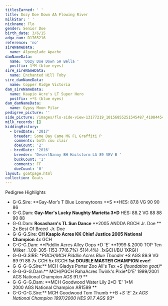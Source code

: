 ```yaml
---
titlesEarned: ' '
title: Dozy Doe Down AA Flowing River
milkStar: ' '
nickname: Flo
gender: Senior Doe
birth_date: 3/6/15
adga_num: D1765216
reference: 'no'
sireNameData:
  name: Alpenglade Apache
damNameData:
  name: 'Dozy Doe Down SH Bella '
  postfix: 1*M (blue eyes)
sire_sireNameData:
  name: Enchanted Hill Toby
sire_damNameData:
  name: Copper Ridge Victoria
dam_sireNameData:
  name: Kaapio Acre's LT Super Hero
  postfix: +*S (blue eyes)
dam_damNameData:
  name: Gypsy Moon Pilar
pedigree_picture: ''
side_picture: /images/flo-side-view-13177219_10156855251545487_4108445470888386392_n.jpg
milk_records: []
kiddingHistory:
  - bredDate: '2017'
    breeder: Some Day Came MG FL Graffiti P
    comments: both cou clair
    doeCount: '2'
  - bredDate: '2016'
    breeder: 'DesertNanny BH Hailstorm LA 89 VEV B '
    buckCount: '1'
    comments: FF
    doeCount: '0'
layout: goatpage.html
collection: Goats
---
```

Pedigree Highlights

* G-G.Sire: **Gay-Mor’s T Blue  Looneytoons  +*S **HES: 87.8 VG 90 90 86
* G-G.Dam: **Gay-Mor's Lucky Naughty Marietta 3*D** HES: 88.2 VG 88 88 90 88
* G-G.Dam: **Rosasharn's TL Sun Dance** **2005 ANDDA RGCH Jr. Doe **    2x Best Of Breed  Jr. Doe
* G-G-G.Sire: **CH Kaapio Acres KK Chief Justice 2005 National Champion** 4x GCH
* G-G-G.Dam: **Piddlin Acres Alley Oops *D 'E' **1999 & 2000 TOP Ten Milker _1.09-305-1153-77(6.7%)-51(4.4%)  _1xGCH/BU 1XRGH
* G-G-G.SIRE: **PGCH/MCH Piddlin Acres Blue Thunder +*S** AGS 89.9 VG 89 91 88  7x GCH   5x RGCH   **1st DOUBLE MASTER CHAMPION ever!**
* G-G-G-G.Sire:** MCH Gladys Porter Zoo Ali's Tex +*S (foundation goat)**
* G-G-G-G.Dam:** MCH/PGCH RahaAcres Twink's Pixie*D'E' 1999/2001 AGS National Champion AGS 91.9 **
* G-G-G-G.Dam: **MCH Goodwood Water Lily 2\*D 'E' 1\*M     2000 AGS National Champion   AR1599    **
* G-G-G-G.Sire:** MCH Goodwood Tom Thumb ++B +*S 'E' 2x AGS National Champion 1997/2000 HES 91.7 AGS 93**
